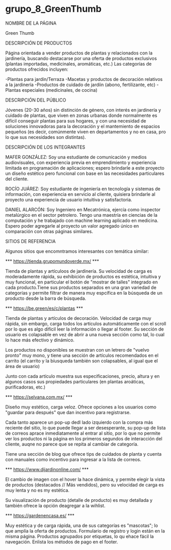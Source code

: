 # grupo_8_GreenThumb

NOMBRE DE LA PÁGINA

Green Thumb

DESCRIPCIÓN DE PRODUCTOS

Página orientada a vender productos de plantas y relacionados con la jardinería, buscando destacarse por una oferta de productos exclusivos (plantas importadas, medicinales, aromáticas, etc.) Las categorías de productos ofrecidos incluyen: 

-Plantas para jardín/Terraza
-Macetas y productos de decoración relativos a la jardinería
-Productos de cuidado de jardíin (abono, fertilizante, etc)
-Plantas especiales (medicinales, de cocina)

DESCRIPCIÓN DEL PÚBLICO

Jóvenes (20-30 años) sin distinción de género, con interés en jardinería y cuidado de plantas, que viven en zonas urbanas donde normalmente es difícil conseguir plantas para sus hogares, y con una necesidad de soluciones innovadoras para la decoración y el mantemiento de espacios pequeños (es decir, comúnmente viven en departamentos y no en casa, pro lo que sus necesidades son distintas).


DESCRIPCIÓN DE LOS INTEGRANTES

MAFER GONZÁLEZ: Soy una estudiante de comunicación y medios audiovisuales, con experiencia previa en emprendimiento y experiencia limitada en programación de aplicaciones; espero brindarle a este proyecto un diseño estético pero funcional con base en las necesidades particulares del cliente.

ROCÍO JUÁREZ: Soy estudiante de ingeniería en tecnología y sistemas de información, con experiencia en servicio al cliente, quisiera brindarle al proyecto una experiencia de usuario intuitiva y satisfactoria.

DANIEL ALARCÓN: Soy Ingeniero en Mecatrónica, ejercía como inspector metalúrgico en el sector petrolero. Tengo una maestría en ciencias de la computación y he trabajado con machine learning aplicado en medicina. Espero poder agregarle al proyecto un valor agregado único en comparación con otras páginas similares.


SITIOS DE REFERENCIA

Algunos sitios que encomntramos interesantes con temática similar: 

*** https://tienda.grupomundoverde.mx/ ***

Tienda de plantas y artículoos de jardinería. Su velocidad de carga es moderadamente rápida, su exhibición de productos es estética, intuitiva y muy funcional, en particular el botón de "mostrar de talles" integrado en cada producto.Tiene sus productos separados en una gran variedad de categorías y permite filtrar de manera muy espcífica en la búsqueda de un producto desde la barra de búsqueda.

*** https://be.green/es/c/plantas ***

Tienda de plantas y artículos de decoración. Velocidad de carga muy rápida, sin embargo, carga todos los artículos automáticamente con el scroll por lo que es algo difícil leer la información o llegar al footer. Su sección de usuario es colapsable en vez de abrir a una nueva sección como tal, lo cual lo hace más efectivo y dinámico.

Los productos no disponibles se muestran con un letrero de "vuelvo pronto" muy mono, y tiene una sección de artículos recomendados en el carrito (el carrito y la bíusqueda también son colapsables, al igual que el área de usuario)

Junto con cada artículo muestra sus especificaciones, precio, altura y en algunos casos sus propiedades particulares (en plantas aroáticas, purificadoras, etc.)

*** https://selvana.com.mx/ ***

Diseño muy estético, carga veloz. Ofrece opciones a los usuarios como "guardar para después" que dan incentivo para registrarse.

Cada tanto aparece un pop-up dedl lado izquierdo con la compra más reciente del sitio, lo que puede llegar a ser desesperante, su pop-up de lista de correos aprace inmediatamente al entrar al sitio, por lo que no permite ver los productos ni la página en los primeros segundos de interacción del cliente, auqne no parece que se repita al cambiar de categoría.

Tiene una sección de blog que ofrece tips de cuidados de planta y cuenta con manuales como incentivo para ingresar a la lista de correos.

*** https://www.dijardinonline.com/ ***

El cambio de imagen con el hover la hace dinámica, y permite elegir la vista de productos (destacados // Más vendidos), pero su velocidad de carga es muy lenta y no es my estética. 

Su visualización de producto (detalle de producto) es muy detallada y también ofrece la opción deagregar a la wihlist.

*** https://gardenencasa.es/ ***

Muy estética y de carga rápida, una de sus categorías es "mascotas"; lo que amplía la oferta de productos. Formulario de registro y login están en la misma página. Productos agrupados por etiquetas, lo qu ehace fácil la navegación. Enlista los métodos de pago en el footer.

